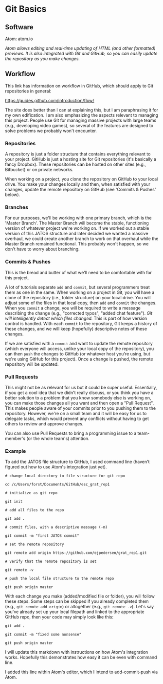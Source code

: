 # Git Basics

## Software

Atom: atom.io

*Atom allows editing and real-time updating of HTML (and other formatted) previews. It is also integrated with Git and GitHub, so you can easily update the repository as you make changes.*

## Workflow

This link has information on workflow in GitHub, which should apply to Git repositories in general:

https://guides.github.com/introduction/flow/

The site does better than I can at explaining this, but I am paraphrasing it for my own edification. I am also emphasizing the aspects relevant to managing this project. People use Git for managing massive projects with large teams (e.g., developing video games), so several of the features are designed to solve problems we probably won't encounter.

### Repositories

A repository is just a folder structure that contains everything relevant to your project. GitHub is just a hosting site for Git repositories (it's basically a fancy Dropbox). These repositories can be hosted on other sites (e.g., Bitbucket) or on private networks.

When working on a project, you clone the repository on GitHub to your local drive. You make your changes locally and then, when satisfied with your changes, update the remote repository on GitHub (see 'Commits & Pushes' below).

### Branches

For our purposes, we'll be working with one primary branch, which is the 'Master Branch'. The Master Branch will become the stable, functioning version of whatever project we're working on. If we worked out a stable version of this JATOS structure and later decided we wanted a massive overhaul, we could create another branch to work on that overhaul while the Master Branch remained functional. This probably won't happen, so we don't have to worry about branching.

### Commits & Pushes

This is the bread and butter of what we'll need to be comfortable with for this project.

A lot of tutorials separate `add` and `commit`, but several programmers treat them as one in the same. When working on a project in Git, you will have a clone of the repository (i.e., folder structure) on your local drive. You will adjust some of the files in that local copy, then `add` and `commit` the changes. When you `commit` a change, you will be required to write a message describing the change (e.g., "corrected typos", "added chat feature"). *Git will intelligently detect which files changed.* This is part of how version control is handled. With each `commit` to the repository, Git keeps a history of these changes, and we will keep (hopefully) descriptive notes of these changes.

If we are satisfied with a `commit` and want to update the remote repository (which everyone will access, unlike your local copy of the repository), you can then `push` the changes to GitHub (or whatever host you're using, but we're using GitHub for this project). Once a change is pushed, the remote repository will be updated.

### Pull Requests

This might not be as relevant for us but it could be super useful. Essentially, if you get a cool idea that we didn't really discuss, or you think you have a better solution to a problem that you know somebody else is working on, you can make those changes all you want and then open a "Pull Request". This makes people aware of your commits prior to you pushing them to the repository. However, we're on a small team and it will be easy for us to delegate tasks, which would prevent any conflicts without having to get others to review and approve changes.

You can also use Pull Requests to bring a programming issue to a team-member's (or the whole team's) attention.

### Example

To add the JATOS file structure to GitHub, I used command line (haven't figured out how to use Atom's integration just yet).

```
# change local directory to file structure for git repo

cd /c/Users/forst/Documents/GitHub/esc_grat_rep1

# initialize as git repo

git init

# add all files to the repo

git add .

# commit files, with a descriptive message (-m)

git commit -m "first JATOS commit"

# set the remote repository

git remote add origin https://github.com/ejpedersen/grat_rep1.git

# verify that the remote repository is set

git remote -v

# push the local file structure to the remote repo

git push origin master
```


With each change you make (added/modified file or folder), you will follow these steps. Some steps can be skipped if you already completed them (e.g., `git remote add origin`) or altogether (e.g., `git remote -v`). Let's say you've already set up your local filepath and linked to the appropriate GitHub repo, then your code may simply look like this:

```
git add .

git commit -m "fixed some nonsense"

git push origin master
```


I will update this markdown with instructions on how Atom's integration works. Hopefully this demonstrates how easy it can be even with command line.

I added this line within Atom's editor, which I intend to add-commit-push via Atom.
